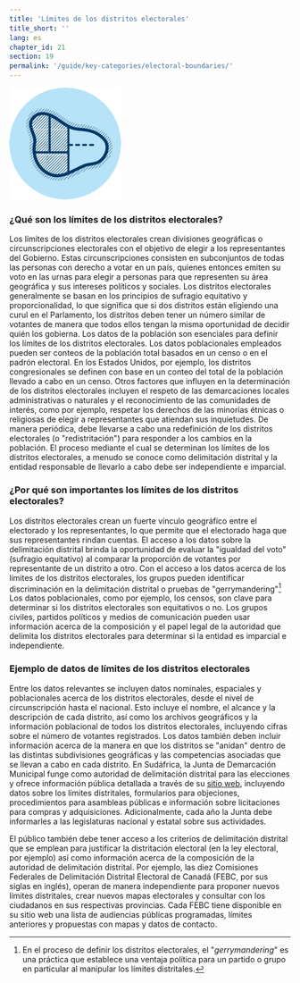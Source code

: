 ```yaml
---
title: 'Límites de los distritos electorales'
title_short: ''
lang: es
chapter_id: 21
section: 19
permalink: '/guide/key-categories/electoral-boundaries/'
---
```


![Límites de los distritos electorales](/assets/images/inventory/categories/electoral-boundaries.png)

### ¿Qué son los límites de los distritos electorales?

Los límites de los distritos electorales crean divisiones geográficas o circunscripciones electorales con el objetivo de elegir a los representantes del Gobierno. Estas circunscripciones consisten en subconjuntos de todas las personas con derecho a votar en un país, quienes entonces emiten su voto en las urnas para elegir a personas para que representen su área geográfica y sus intereses políticos y sociales. Los distritos electorales generalmente se basan en los principios de sufragio equitativo y proporcionalidad, lo que significa que si dos distritos están eligiendo una curul en el Parlamento, los distritos deben tener un número similar de votantes de manera que todos ellos tengan la misma oportunidad de decidir quién los gobierna. Los datos de la población son esenciales para definir los límites de los distritos electorales. Los datos poblacionales empleados pueden ser conteos de la población total basados en un censo o en el padrón electoral. En los Estados Unidos, por ejemplo, los distritos congresionales se definen con base en un conteo del total de la población llevado a cabo en un censo. Otros factores que influyen en la determinación de los distritos electorales incluyen el respeto de las demarcaciones locales administrativas o naturales y el reconocimiento de las comunidades de interés, como por ejemplo, respetar los derechos de las minorías étnicas o religiosas de elegir a representantes que atiendan sus inquietudes. De manera periódica, debe llevarse a cabo una redefinición de los distritos electorales (o "redistritación") para responder a los cambios en la población. El proceso mediante el cual se determinan los límites de los distritos electorales, a menudo se conoce como delimitación distrital y la entidad responsable de llevarlo a cabo debe ser independiente e imparcial.

### ¿Por qué son importantes los límites de los distritos electorales?

Los distritos electorales crean un fuerte vínculo geográfico entre el electorado y los representantes, lo que permite que el electorado haga que sus representantes rindan cuentas. El acceso a los datos sobre la delimitación distrital brinda la oportunidad de evaluar la "igualdad del voto" (sufragio equitativo) al comparar la proporción de votantes por representante de un distrito a otro. Con el acceso a los datos acerca de los límites de los distritos electorales, los grupos pueden identificar discriminación en la delimitación distrital o pruebas de "gerrymandering"[^1] Los datos poblacionales, como por ejemplo, los censos, son clave para determinar si los distritos electorales son equitativos o no. Los grupos civiles, partidos políticos y medios de comunicación pueden usar información acerca de la composición y el papel legal de la autoridad que delimita los distritos electorales para determinar si la entidad es imparcial e independiente.

### Ejemplo de datos de límites de los distritos electorales

Entre los datos relevantes se incluyen datos nominales, espaciales y poblacionales acerca de los distritos electorales, desde el nivel de circunscripción hasta el nacional. Esto incluye el nombre, el alcance y la descripción de cada distrito, así como los archivos geográficos y la información poblacional de todos los distritos electorales, incluyendo cifras sobre el número de votantes registrados. Los datos también deben incluir información acerca de la manera en que los distritos se "anidan" dentro de las distintas subdivisiones geográficas y las competencias asociadas que se llevan a cabo en cada distrito. En Sudáfrica, la Junta de Demarcación Municipal funge como autoridad de delimitación distrital para las elecciones y ofrece información pública detallada a través de su [sitio web](http://www.demarcation.org.za/), incluyendo datos sobre los límites distritales, formularios para objeciones, procedimientos para asambleas públicas e información sobre licitaciones para compras y adquisiciones. Adicionalmente, cada año la Junta debe informarles a las legislaturas nacional y estatal sobre sus actividades.

El público también debe tener acceso a los criterios de delimitación distrital que se emplean para justificar la distritación electoral (en la ley electoral, por ejemplo) así como información acerca de la composición de la autoridad de delimitación distrital. Por ejemplo, las diez Comisiones Federales de Delimitación Distrital Electoral de Canadá (FEBC, por sus siglas en inglés), operan de manera independiente para proponer nuevos límites distritales, crear nuevos mapas electorales y consultar con los ciudadanos en sus respectivas provincias. Cada FEBC tiene disponible en su sitio web una lista de audiencias públicas programadas, límites anteriores y propuestas con mapas y datos de contacto.

[^1]: En el proceso de definir los distritos electorales, el "_gerrymandering_" es una práctica que establece una ventaja política para un partido o grupo en particular al manipular los límites distritales.

